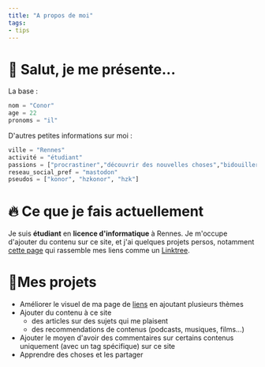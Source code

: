 ```yaml
---
title: "A propos de moi"
tags:
- tips
---
```


# 👋 Salut, je me présente...

La base : 
```python
nom = "Conor"
age = 22
pronoms = "il"
```

D'autres petites informations sur moi :
```python
ville = "Rennes"
activité = "étudiant"
passions = ["procrastiner","découvrir des nouvelles choses","bidouiller des trucs"]
reseau_social_pref = "mastodon"
pseudos = ["konor", "hzkonor", "hzk"]
```

# 🔥 Ce que je fais actuellement

Je suis **étudiant** en **licence d'informatique** à Rennes. Je m'occupe d'ajouter du contenu sur ce site, et j'ai quelques projets persos, notamment [cette page](https://me.konor.fr) qui rassemble mes liens comme un [Linktree](https://linktr.ee).

# 🔮Mes projets

- Améliorer le visuel de ma page de [liens](https://me.konor.fr) en ajoutant plusieurs thèmes
- Ajouter du contenu à ce site
	- des articles sur des sujets qui me plaisent
	- des recommendations de contenus (podcasts, musiques, films...)
- Ajouter le moyen d'avoir des commentaires sur certains contenus uniquement (avec un tag spécifique) sur ce site
- Apprendre des choses et les partager
